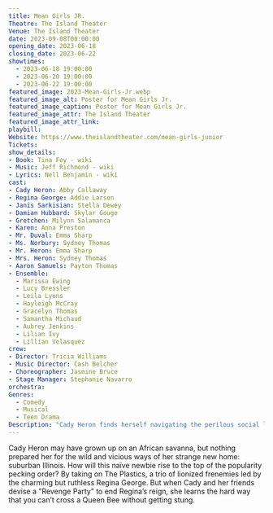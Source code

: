 ```yaml
---
title: Mean Girls JR.
Theatre: The Island Theater
Venue: The Island Theater
date: 2023-09-08T00:00:00
opening_date: 2023-06-18
closing_date: 2023-06-22
showtimes:
  - 2023-06-18 19:00:00
  - 2023-06-20 19:00:00
  - 2023-06-22 19:00:00
featured_image: 2023-Mean-Girls-Jr.webp
featured_image_alt: Poster for Mean Girls Jr.
featured_image_caption: Poster for Mean Girls Jr.
featured_image_attr: The Island Theater
featured_image_attr_link: 
playbill:
Website: https://www.theislandtheater.com/mean-girls-junior
Tickets: 
show_details: 
- Book: Tina Fey - wiki
- Music: Jeff Richmond - wiki
- Lyrics: Nell Benjamin - wiki
cast:
- Cady Heron: Abby Callaway
- Regina George: Addie Larson
- Janis Sarkisian: Stella Dewey
- Damian Hubbard: Skylar Gouge
- Gretchen: Milynn Salamanca
- Karen: Anna Preston
- Mr. Duval: Emma Sharp
- Ms. Norbury: Sydney Thomas
- Mr. Heron: Emma Sharp
- Mrs. Heron: Sydney Thomas
- Aaron Samuels: Payton Thomas
- Ensemble:
  - Marissa Ewing
  - Lucy Bressler 
  - Leila Lyons
  - Hayleigh McCray
  - Gracelyn Thomas
  - Samantha Michaud
  - Aubrey Jenkins
  - Lilian Ivy
  - Lillian Velasquez
crew:
- Director: Tricia Williams 
- Music Director: Cash Belcher 
- Choreographer: Jasmine Bruce 
- Stage Manager: Stephanie Navarro
orchestra:
Genres:
  - Comedy
  - Musical
  - Teen Drama
Description: "Cady Heron finds herself navigating the perilous social labyrinth of American high school when she moves from Africa. Armed with wit and advice from her new friends, she takes on The Plastics, the A-list queen bees."
---
```

Cady Heron may have grown up on an African savanna, but nothing prepared her for the wild and vicious ways of her strange new home: suburban Illinois. How will this naïve newbie rise to the top of the popularity pecking order? By taking on The Plastics, a trio of lionized frenemies led by the charming but ruthless Regina George. But when Cady and her friends devise a "Revenge Party" to end Regina’s reign, she learns the hard way that you can’t cross a Queen Bee without getting stung.